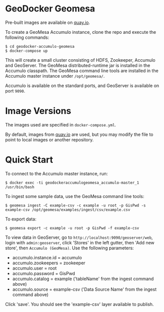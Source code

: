# GeoDocker Geomesa

Pre-built images are available on [quay.io](https://quay.io/organization/geomesa).

To create a GeoMesa Accumulo instance, clone the repo and execute the following commands:

```
$ cd geodocker-accumulo-geomesa
$ docker-compose up
```

This will create a small cluster consisting of HDFS, Zookeeper, Accumulo and GeoServer. The GeoMesa
distributed-runtime jar is installed in the Accumulo classpath. The GeoMesa command line tools are
installed in the Accumulo master instance under `/opt/geomesa/`.

Accumulo is available on the standard ports, and GeoServer is available on port `9090`.

# Image Versions

The images used are specified in `docker-compose.yml`.

By default, images from [quay.io](https://quay.io/organization/geomesa) are used, but you may modify
the file to point to local images or another repository.

# Quick Start

To connect to the Accumulo master instance, run:

```
$ docker exec -ti geodockeraccumulogeomesa_accumulo-master_1 /usr/bin/bash
```

To ingest some sample data, use the GeoMesa command line tools:

```
$ geomesa ingest -C example-csv -c example -u root -p GisPwd -s example-csv /opt/geomesa/examples/ingest/csv/example.csv
```

To export data:

```
$ geomesa export -c example -u root -p GisPwd -f example-csv
```

To view data in GeoServer, go to `http://localhost:9090/geoserver/web`, login with `admin:geoserver`, click
'Stores' in the left gutter, then 'Add new store', then `Accumulo (GeoMesa)`. Use the following parameters:

* accumulo.instance.id = accumulo
* accumulo.zookeepers = zookeeper
* accumulo.user = root
* accumulo.password = GisPwd
* accumulo.catalog = example ('tableName' from the ingest command above)
* accumulo.source = example-csv ('Data Source Name' from the ingest command above)

Click 'save'. You should see the 'example-csv' layer available to publish.
